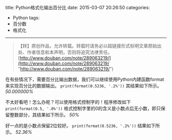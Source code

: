 title: Python格式化输出百分比
date: 2015-03-07 20:26:50
categories:
- Python
tags:
- 百分数
- 格式化
---
>【转】原创作品，允许转载。转载时请务必以超链接形式标明文章原始出处、作者信息和本声明，否则将追究法律责任。
>[http://www.douban.com/note/289063219/](http://www.douban.com/note/289063219/ "http://www.douban.com/note/289063219/")

在有些情况下，需要百分比输出数据，我们可以继续使用Python内建函数format来实现百分比的数据输出。
`print(format(0.5236, '.2%'))`
其结果如下所示。
*50.000000%*

不太好看吧！怎么办呢？可以使用格式控制字的！程序修改如下
`print(format(0.5, '.0%'))`
格式控制字里的0的含义是小数点后无小数，即只保留整数部分，其结果如下所示。
*50%*

好一点的是小数点保留2位较好。
`print(format(0.5236, '.2%'))`
结果如下所示。
*52.36%*
